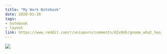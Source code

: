 ```yaml
---
title: "My Work Notebook"
date: 2020-01-26
tags:
- notebook
- layout
link: https://www.reddit.com/r/unixporn/comments/d2v0dk/gnome_what_has_been_working_for_me/
---
```


![](https://i.redd.it/jxvmby3fh0m31.png)

<!--more-->
